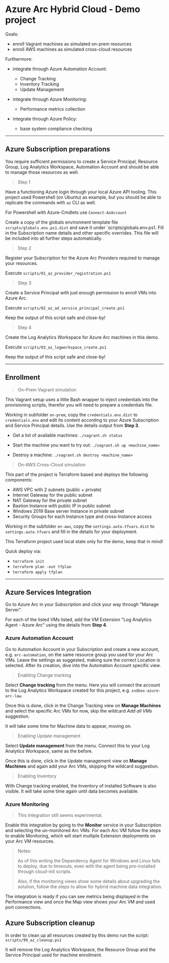 # Azure Arc Hybrid Cloud - Demo project

Goals:

* enroll Vagrant machines as simulated on-prem resources
* enroll AWS machines as simulated cross-cloud resources

Furthermore:

* integrate through Azure Automation Account:
  - Change Tracking
  - Inventory Tracking
  - Update Management

* integrate through Azure Monitoring:
  - Performance metrics collection

* integrate through Azure Policy:
  - base system compliance checking


---


## Azure Subscription preparations

You require sufficient permissions to create a Service Principal,
Resource Group, Log Analytics Workspace, Automation Account and should be able
to manage those resources as well.

> Step 1

Have a functioning Azure login through your local Azure API tooling.
This project used Powershell (on Ubuntu) as example, but you should be able
to replicate the commands with `az` CLI as well.

For Powershell with Azure-Cmdlets use `Connect-AzAccount`


Create a copy of the globals environment template file `scripts/globals.env.ps1.dist` and
save it under `scripts/globals.env.ps1.
Fill in the Subscription name details and other specific overrides.
This file will be included into all further steps automatically.

> Step 2

Register your Subscription for the Azure Arc Providers required to manage your
resources.

Execute `scripts/01_az_provider_registration.ps1`

> Step 3

Create a Service Principal with just enough permission to enroll VMs into
Azure Arc.

Execute `scripts/02_az_ad_service_principal_create.ps1`

Keep the output of this script safe and close-by!

> Step 4

Create the Log Analytics Workspace for Azure Arc machines in this demo.

Execute `scripts/03_az_logworkspace_create.ps1`

Keep the output of this script safe and close-by!


---


## Enrollment

> On-Prem Vagrant simulation

This Vagrant setup uses a little Bash wrapper to inject credentials into the
provisioning scripts, therefor you will need to prepare a credentials file.

Working in subfolder `on-prem`, copy the `credentials.env.dist`
to `credentials.env` and edit its content according to your Azure Subscription
and Service Principal details. Use the details output from **Step 3**.

* Get a list of available machines: `./vagrant.sh status`

* Start the machine you want to try out: `./vagrant.sh up <machine_name>`

* Destroy a machine: `./vagrant.sh destroy <machine_name>`

> On-AWS Cross-Cloud simulation

This part of the project is Terraform based and deploys the following components:

* AWS VPC with 2 subnets (public + private)
* Internet Gateway for the public subnet
* NAT Gateway for the private subnet
* Bastion Instance with public IP in public subnet
* Windows 2019 Base server Instance in private subnet
* Security Groups for each Instance type and cross-Instance access

Working in the subfolder `on-aws`, copy the `settings.auto.tfvars.dist`
to `settings.auto.tfvars` and fill in the details for your deployment.

This Terraform project used local state only for the demo, keep that in mind!

Quick deploy via:
* `terraform init`
* `terraform plan -out tfplan`
* `terraform apply tfplan`


---


## Azure Services Integration

Go to Azure Arc in your Subscription and click your way through "Manage Server".

For each of the listed VMs listed, add the VM Extension
"Log Analytics Agent - Azure Arc" using the details from **Step 4**.

### Azure Automation Account

Go to Automation Account in your Subscription and create a new account,
e.g. `arc-automation`, on the same resource group you used for your Arc VMs.
Leave the settings as suggested, making sure the correct Location is selected.
After its creation, dive into the Automation Account specific view.

> Enabling Change tracking

Select **Change tracking** from the menu.
Here you will connect the account to the Log Analytics Workspace created for
this project, e.g. `sndbox-azure-arc-law`.

Once this is done, click in the Change Tracking view on **Manage Machines** and
select the specific Arc VMs for now, skip the wildcard *Add all VMs* suggestion.

It will take some time for Machine data to appear, moving on.

> Enabling Update management

Select **Update management** from the menu.
Connect this to your Log Analytics Workspace, same as the before.

Once this is done, click in the Update management view on **Manage Machines** and again add your Arc VMs, skipping the wildcard suggestion.

> Enabling Inventory

With Change tracking enabled, the Inventory of installed Software is also visible. It will take some time again until data becomes available.

### Azure Monitoring

> This Integration still seems experimental.

Enable this integration by going to the **Monitor** service in your
Subscription and selecting the un-monitored Arc VMs.
For each Arc VM follow the steps to enable Monitoring, which will start multiple Extension deployments on your Arc VM resources.

> Notes:
>
> As of this writing the Dependency Agent for Windows and Linux fails to deploy,
> due to timeouts, even with the agent being pre-installed through cloud-init scripts.
>
> Also, if the monitoring views show some details about upgrading the solution,
> follow the steps to allow for hybrid machine data integration.

The integration is ready if you can see metrics being displayed in the Performance view
and once the Map view shows your Arc VM and used port connections.


## Azure Subscription cleanup

In order to clean up all resources created by this demo run the script: `scripts/99_az_cleanup.ps1`

It will remove the Log Analytics Workspace, the Resource Group and the Service Principal used for machine enrollment.
